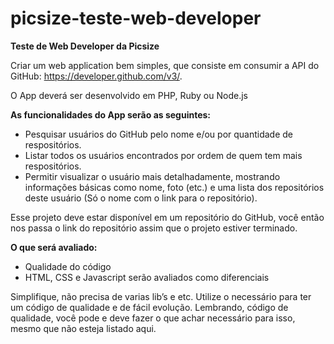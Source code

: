 # picsize-teste-web-developer

**Teste de Web Developer da Picsize**

Criar um web application bem simples, que consiste em consumir a API do GitHub: https://developer.github.com/v3/.

O App deverá ser desenvolvido em PHP, Ruby ou Node.js

**As funcionalidades do App serão as seguintes:**

- Pesquisar usuários do GitHub pelo nome e/ou por quantidade de respositórios.
- Listar todos os usuários encontrados por ordem de quem tem mais respositórios.
- Permitir visualizar o usuário mais detalhadamente, mostrando informações básicas como nome, foto (etc.) e uma lista dos repositórios deste usuário (Só o nome com o link para o repositório).

Esse projeto deve estar disponível em um repositório do GitHub, você então nos passa o link do repositório assim que o projeto estiver terminado.

**O que será avaliado:**

- Qualidade do código
- HTML, CSS e Javascript serão avaliados como diferenciais

Simplifique, não precisa de varias lib’s e etc. Utilize o necessário para ter um código de qualidade e de fácil evolução.
Lembrando, código de qualidade, você pode e deve fazer o que achar necessário para isso, mesmo que não esteja listado aqui.
